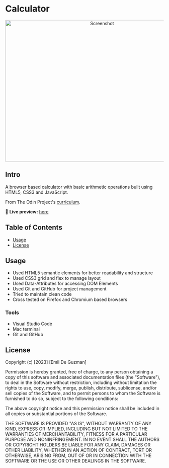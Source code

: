 # Calculator

<div align="center">
    <img alt="Screenshot" src="https://user-images.githubusercontent.com/35510088/179314725-55af8d34-9e8a-4f02-8c91-63e29d9d180c.png" width="600px" height="450px">
</div>

## Intro

A browser based calculator with basic arithmetic operations built using HTML5, CSS3 and JavaScript. 

From The Odin Project's [curriculum](https://www.theodinproject.com/courses/foundations/lessons/calculator).

🔗 **Live preview:** [here](https://ekdeguzm.github.io/calculator/)


## Table of Contents
- [Usage](#Usage)
- [License](#License)

## Usage

* Used HTML5 semantic elements for better readability and structure
* Used CSS3 grid and flex to manage layout
* Used Data-Attributes for accessing DOM Elements
* Used Git and GitHub for project management
* Tried to maintain clean code
* Cross tested on Firefox and Chromium based browsers

### Tools

* Visual Studio Code
* Mac terminal
* Git and GitHub

## License

Copyright (c) [2023] [Emil De Guzman]

Permission is hereby granted, free of charge, to any person obtaining a copy
of this software and associated documentation files (the "Software"), to deal
in the Software without restriction, including without limitation the rights
to use, copy, modify, merge, publish, distribute, sublicense, and/or sell
copies of the Software, and to permit persons to whom the Software is
furnished to do so, subject to the following conditions:

The above copyright notice and this permission notice shall be included in all
copies or substantial portions of the Software.

THE SOFTWARE IS PROVIDED "AS IS", WITHOUT WARRANTY OF ANY KIND, EXPRESS OR
IMPLIED, INCLUDING BUT NOT LIMITED TO THE WARRANTIES OF MERCHANTABILITY,
FITNESS FOR A PARTICULAR PURPOSE AND NONINFRINGEMENT. IN NO EVENT SHALL THE
AUTHORS OR COPYRIGHT HOLDERS BE LIABLE FOR ANY CLAIM, DAMAGES OR OTHER
LIABILITY, WHETHER IN AN ACTION OF CONTRACT, TORT OR OTHERWISE, ARISING FROM,
OUT OF OR IN CONNECTION WITH THE SOFTWARE OR THE USE OR OTHER DEALINGS IN THE
SOFTWARE.